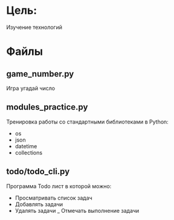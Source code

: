 # Цель:
Изучение технологий
# Файлы
## game_number.py
Игра угадай число
## modules_practice.py
Тренировка работы со стандартными библиотеками в Python:
- os
- json
- datetime
- collections
## todo/todo_cli.py
Программа Todo лист в которой можно:
- Просматривать список задач
- Добавлять задачи
- Удалять задачи
_ Отмечать выполнение задачи